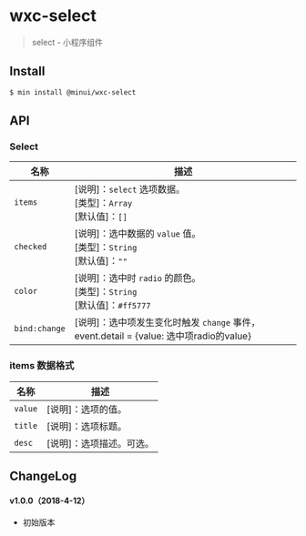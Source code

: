 # wxc-select

> select - 小程序组件

## Install

``` bash
$ min install @minui/wxc-select
```


## API

### Select

| 名称                  | 描述                         |
|----------------------|------------------------------|
|`items`               | [说明]：`select` 选项数据。<br>[类型]：`Array`<br>[默认值]：`[]` |
|`checked`             | [说明]：选中数据的 `value` 值。<br>[类型]：`String`<br>[默认值]：`""` |
|`color`               | [说明]：选中时 `radio` 的颜色。<br>[类型]：`String`<br>[默认值]：`#ff5777` |
|`bind:change`         | [说明]：选中项发生变化时触发 `change` 事件，event.detail = {value: 选中项radio的value}|

### items 数据格式
| 名称                  | 描述                         |
|----------------------|------------------------------|
|`value`               | [说明]：选项的值。|
|`title`               | [说明]：选项标题。|
|`desc`                | [说明]：选项描述。可选。|

## ChangeLog

#### v1.0.0（2018-4-12）

- 初始版本
